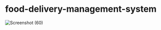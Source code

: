 # food-delivery-management-system


![Screenshot (60)](https://github.com/da-guru21/food-delivery-management-system/assets/140885189/7ce6520d-78b4-423c-bb2c-c1ef51b2b4f7)
